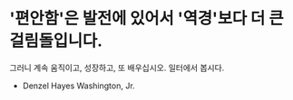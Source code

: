 # '편안함'은 발전에 있어서 '역경'보다 더 큰 걸림돌입니다.
그러니 계속 움직이고, 성장하고, 또 배우십시오.
일터에서 봅시다.

- Denzel Hayes Washington, Jr.
